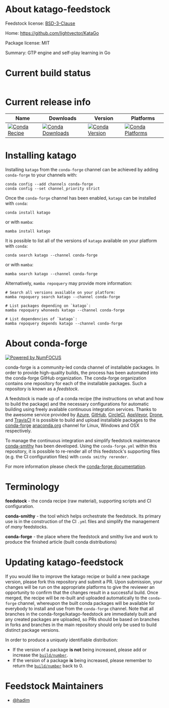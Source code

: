 About katago-feedstock
======================

Feedstock license: [BSD-3-Clause](https://github.com/conda-forge/katago-feedstock/blob/main/LICENSE.txt)

Home: https://github.com/lightvector/KataGo

Package license: MIT

Summary: GTP engine and self-play learning in Go

Current build status
====================


<table>
</table>

Current release info
====================

| Name | Downloads | Version | Platforms |
| --- | --- | --- | --- |
| [![Conda Recipe](https://img.shields.io/badge/recipe-katago-green.svg)](https://anaconda.org/conda-forge/katago) | [![Conda Downloads](https://img.shields.io/conda/dn/conda-forge/katago.svg)](https://anaconda.org/conda-forge/katago) | [![Conda Version](https://img.shields.io/conda/vn/conda-forge/katago.svg)](https://anaconda.org/conda-forge/katago) | [![Conda Platforms](https://img.shields.io/conda/pn/conda-forge/katago.svg)](https://anaconda.org/conda-forge/katago) |

Installing katago
=================

Installing `katago` from the `conda-forge` channel can be achieved by adding `conda-forge` to your channels with:

```
conda config --add channels conda-forge
conda config --set channel_priority strict
```

Once the `conda-forge` channel has been enabled, `katago` can be installed with `conda`:

```
conda install katago
```

or with `mamba`:

```
mamba install katago
```

It is possible to list all of the versions of `katago` available on your platform with `conda`:

```
conda search katago --channel conda-forge
```

or with `mamba`:

```
mamba search katago --channel conda-forge
```

Alternatively, `mamba repoquery` may provide more information:

```
# Search all versions available on your platform:
mamba repoquery search katago --channel conda-forge

# List packages depending on `katago`:
mamba repoquery whoneeds katago --channel conda-forge

# List dependencies of `katago`:
mamba repoquery depends katago --channel conda-forge
```


About conda-forge
=================

[![Powered by
NumFOCUS](https://img.shields.io/badge/powered%20by-NumFOCUS-orange.svg?style=flat&colorA=E1523D&colorB=007D8A)](https://numfocus.org)

conda-forge is a community-led conda channel of installable packages.
In order to provide high-quality builds, the process has been automated into the
conda-forge GitHub organization. The conda-forge organization contains one repository
for each of the installable packages. Such a repository is known as a *feedstock*.

A feedstock is made up of a conda recipe (the instructions on what and how to build
the package) and the necessary configurations for automatic building using freely
available continuous integration services. Thanks to the awesome service provided by
[Azure](https://azure.microsoft.com/en-us/services/devops/), [GitHub](https://github.com/),
[CircleCI](https://circleci.com/), [AppVeyor](https://www.appveyor.com/),
[Drone](https://cloud.drone.io/welcome), and [TravisCI](https://travis-ci.com/)
it is possible to build and upload installable packages to the
[conda-forge](https://anaconda.org/conda-forge) [anaconda.org](https://anaconda.org/)
channel for Linux, Windows and OSX respectively.

To manage the continuous integration and simplify feedstock maintenance
[conda-smithy](https://github.com/conda-forge/conda-smithy) has been developed.
Using the ``conda-forge.yml`` within this repository, it is possible to re-render all of
this feedstock's supporting files (e.g. the CI configuration files) with ``conda smithy rerender``.

For more information please check the [conda-forge documentation](https://conda-forge.org/docs/).

Terminology
===========

**feedstock** - the conda recipe (raw material), supporting scripts and CI configuration.

**conda-smithy** - the tool which helps orchestrate the feedstock.
                   Its primary use is in the construction of the CI ``.yml`` files
                   and simplify the management of *many* feedstocks.

**conda-forge** - the place where the feedstock and smithy live and work to
                  produce the finished article (built conda distributions)


Updating katago-feedstock
=========================

If you would like to improve the katago recipe or build a new
package version, please fork this repository and submit a PR. Upon submission,
your changes will be run on the appropriate platforms to give the reviewer an
opportunity to confirm that the changes result in a successful build. Once
merged, the recipe will be re-built and uploaded automatically to the
`conda-forge` channel, whereupon the built conda packages will be available for
everybody to install and use from the `conda-forge` channel.
Note that all branches in the conda-forge/katago-feedstock are
immediately built and any created packages are uploaded, so PRs should be based
on branches in forks and branches in the main repository should only be used to
build distinct package versions.

In order to produce a uniquely identifiable distribution:
 * If the version of a package **is not** being increased, please add or increase
   the [``build/number``](https://docs.conda.io/projects/conda-build/en/latest/resources/define-metadata.html#build-number-and-string).
 * If the version of a package **is** being increased, please remember to return
   the [``build/number``](https://docs.conda.io/projects/conda-build/en/latest/resources/define-metadata.html#build-number-and-string)
   back to 0.

Feedstock Maintainers
=====================

* [@hadim](https://github.com/hadim/)


